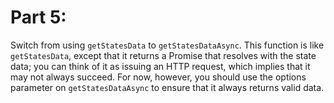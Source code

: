 # Part 5:

Switch from using `getStatesData` to `getStatesDataAsync`. This function is like `getStatesData`, except that it returns a Promise that resolves with the state data; you can think of it as issuing an HTTP request, which implies that it may not always succeed. For now, however, you should use the options parameter on `getStatesDataAsync` to ensure that it always returns valid data.